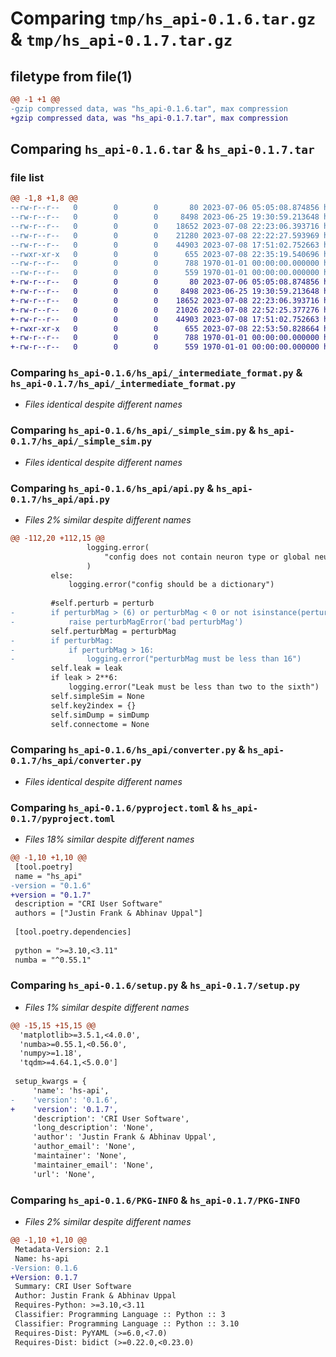 # Comparing `tmp/hs_api-0.1.6.tar.gz` & `tmp/hs_api-0.1.7.tar.gz`

## filetype from file(1)

```diff
@@ -1 +1 @@
-gzip compressed data, was "hs_api-0.1.6.tar", max compression
+gzip compressed data, was "hs_api-0.1.7.tar", max compression
```

## Comparing `hs_api-0.1.6.tar` & `hs_api-0.1.7.tar`

### file list

```diff
@@ -1,8 +1,8 @@
--rw-r--r--   0        0        0       80 2023-07-06 05:05:08.874856 hs_api-0.1.6/hs_api/__init__.py
--rw-r--r--   0        0        0     8498 2023-06-25 19:30:59.213648 hs_api-0.1.6/hs_api/_intermediate_format.py
--rw-r--r--   0        0        0    18652 2023-07-08 22:23:06.393716 hs_api-0.1.6/hs_api/_simple_sim.py
--rw-r--r--   0        0        0    21280 2023-07-08 22:22:27.593969 hs_api-0.1.6/hs_api/api.py
--rw-r--r--   0        0        0    44903 2023-07-08 17:51:02.752663 hs_api-0.1.6/hs_api/converter.py
--rwxr-xr-x   0        0        0      655 2023-07-08 22:35:19.540696 hs_api-0.1.6/pyproject.toml
--rw-r--r--   0        0        0      788 1970-01-01 00:00:00.000000 hs_api-0.1.6/setup.py
--rw-r--r--   0        0        0      559 1970-01-01 00:00:00.000000 hs_api-0.1.6/PKG-INFO
+-rw-r--r--   0        0        0       80 2023-07-06 05:05:08.874856 hs_api-0.1.7/hs_api/__init__.py
+-rw-r--r--   0        0        0     8498 2023-06-25 19:30:59.213648 hs_api-0.1.7/hs_api/_intermediate_format.py
+-rw-r--r--   0        0        0    18652 2023-07-08 22:23:06.393716 hs_api-0.1.7/hs_api/_simple_sim.py
+-rw-r--r--   0        0        0    21026 2023-07-08 22:52:25.377276 hs_api-0.1.7/hs_api/api.py
+-rw-r--r--   0        0        0    44903 2023-07-08 17:51:02.752663 hs_api-0.1.7/hs_api/converter.py
+-rwxr-xr-x   0        0        0      655 2023-07-08 22:53:50.828664 hs_api-0.1.7/pyproject.toml
+-rw-r--r--   0        0        0      788 1970-01-01 00:00:00.000000 hs_api-0.1.7/setup.py
+-rw-r--r--   0        0        0      559 1970-01-01 00:00:00.000000 hs_api-0.1.7/PKG-INFO
```

### Comparing `hs_api-0.1.6/hs_api/_intermediate_format.py` & `hs_api-0.1.7/hs_api/_intermediate_format.py`

 * *Files identical despite different names*

### Comparing `hs_api-0.1.6/hs_api/_simple_sim.py` & `hs_api-0.1.7/hs_api/_simple_sim.py`

 * *Files identical despite different names*

### Comparing `hs_api-0.1.6/hs_api/api.py` & `hs_api-0.1.7/hs_api/api.py`

 * *Files 2% similar despite different names*

```diff
@@ -112,20 +112,15 @@
                 logging.error(
                     "config does not contain neuron type or global neuron params"
                 )
         else:
             logging.error("config should be a dictionary")
 
         #self.perturb = perturb
-        if perturbMag > (6) or perturbMag < 0 or not isinstance(perturbMag, int):
-            raise perturbMagError('bad perturbMag')
         self.perturbMag = perturbMag
-        if perturbMag:
-            if perturbMag > 16:
-                logging.error("perturbMag must be less than 16")
         self.leak = leak
         if leak > 2**6:
             logging.error("Leak must be less than two to the sixth")
         self.simpleSim = None
         self.key2index = {}
         self.simDump = simDump
         self.connectome = None
```

### Comparing `hs_api-0.1.6/hs_api/converter.py` & `hs_api-0.1.7/hs_api/converter.py`

 * *Files identical despite different names*

### Comparing `hs_api-0.1.6/pyproject.toml` & `hs_api-0.1.7/pyproject.toml`

 * *Files 18% similar despite different names*

```diff
@@ -1,10 +1,10 @@
 [tool.poetry]
 name = "hs_api"
-version = "0.1.6"
+version = "0.1.7"
 description = "CRI User Software"
 authors = ["Justin Frank & Abhinav Uppal"]
 
 [tool.poetry.dependencies]
 
 python = ">=3.10,<3.11"
 numba = "^0.55.1"
```

### Comparing `hs_api-0.1.6/setup.py` & `hs_api-0.1.7/setup.py`

 * *Files 1% similar despite different names*

```diff
@@ -15,15 +15,15 @@
  'matplotlib>=3.5.1,<4.0.0',
  'numba>=0.55.1,<0.56.0',
  'numpy>=1.18',
  'tqdm>=4.64.1,<5.0.0']
 
 setup_kwargs = {
     'name': 'hs-api',
-    'version': '0.1.6',
+    'version': '0.1.7',
     'description': 'CRI User Software',
     'long_description': 'None',
     'author': 'Justin Frank & Abhinav Uppal',
     'author_email': 'None',
     'maintainer': 'None',
     'maintainer_email': 'None',
     'url': 'None',
```

### Comparing `hs_api-0.1.6/PKG-INFO` & `hs_api-0.1.7/PKG-INFO`

 * *Files 2% similar despite different names*

```diff
@@ -1,10 +1,10 @@
 Metadata-Version: 2.1
 Name: hs-api
-Version: 0.1.6
+Version: 0.1.7
 Summary: CRI User Software
 Author: Justin Frank & Abhinav Uppal
 Requires-Python: >=3.10,<3.11
 Classifier: Programming Language :: Python :: 3
 Classifier: Programming Language :: Python :: 3.10
 Requires-Dist: PyYAML (>=6.0,<7.0)
 Requires-Dist: bidict (>=0.22.0,<0.23.0)
```


